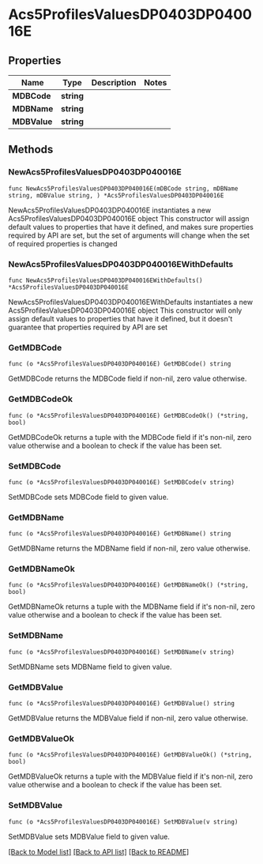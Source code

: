 # Acs5ProfilesValuesDP0403DP040016E

## Properties

Name | Type | Description | Notes
------------ | ------------- | ------------- | -------------
**MDBCode** | **string** |  | 
**MDBName** | **string** |  | 
**MDBValue** | **string** |  | 

## Methods

### NewAcs5ProfilesValuesDP0403DP040016E

`func NewAcs5ProfilesValuesDP0403DP040016E(mDBCode string, mDBName string, mDBValue string, ) *Acs5ProfilesValuesDP0403DP040016E`

NewAcs5ProfilesValuesDP0403DP040016E instantiates a new Acs5ProfilesValuesDP0403DP040016E object
This constructor will assign default values to properties that have it defined,
and makes sure properties required by API are set, but the set of arguments
will change when the set of required properties is changed

### NewAcs5ProfilesValuesDP0403DP040016EWithDefaults

`func NewAcs5ProfilesValuesDP0403DP040016EWithDefaults() *Acs5ProfilesValuesDP0403DP040016E`

NewAcs5ProfilesValuesDP0403DP040016EWithDefaults instantiates a new Acs5ProfilesValuesDP0403DP040016E object
This constructor will only assign default values to properties that have it defined,
but it doesn't guarantee that properties required by API are set

### GetMDBCode

`func (o *Acs5ProfilesValuesDP0403DP040016E) GetMDBCode() string`

GetMDBCode returns the MDBCode field if non-nil, zero value otherwise.

### GetMDBCodeOk

`func (o *Acs5ProfilesValuesDP0403DP040016E) GetMDBCodeOk() (*string, bool)`

GetMDBCodeOk returns a tuple with the MDBCode field if it's non-nil, zero value otherwise
and a boolean to check if the value has been set.

### SetMDBCode

`func (o *Acs5ProfilesValuesDP0403DP040016E) SetMDBCode(v string)`

SetMDBCode sets MDBCode field to given value.


### GetMDBName

`func (o *Acs5ProfilesValuesDP0403DP040016E) GetMDBName() string`

GetMDBName returns the MDBName field if non-nil, zero value otherwise.

### GetMDBNameOk

`func (o *Acs5ProfilesValuesDP0403DP040016E) GetMDBNameOk() (*string, bool)`

GetMDBNameOk returns a tuple with the MDBName field if it's non-nil, zero value otherwise
and a boolean to check if the value has been set.

### SetMDBName

`func (o *Acs5ProfilesValuesDP0403DP040016E) SetMDBName(v string)`

SetMDBName sets MDBName field to given value.


### GetMDBValue

`func (o *Acs5ProfilesValuesDP0403DP040016E) GetMDBValue() string`

GetMDBValue returns the MDBValue field if non-nil, zero value otherwise.

### GetMDBValueOk

`func (o *Acs5ProfilesValuesDP0403DP040016E) GetMDBValueOk() (*string, bool)`

GetMDBValueOk returns a tuple with the MDBValue field if it's non-nil, zero value otherwise
and a boolean to check if the value has been set.

### SetMDBValue

`func (o *Acs5ProfilesValuesDP0403DP040016E) SetMDBValue(v string)`

SetMDBValue sets MDBValue field to given value.



[[Back to Model list]](../README.md#documentation-for-models) [[Back to API list]](../README.md#documentation-for-api-endpoints) [[Back to README]](../README.md)


